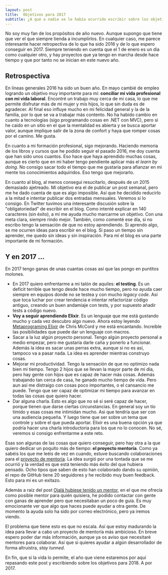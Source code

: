 ```yaml
---
layout: post
title:  Objetivos para 2017
subtitle: ¿A qué a nadie se le había ocurrido escribir sobre los objetivos para el nuevo año?
---
```


No soy muy fan de los propósitos de año nuevo. Aunque supongo que tiene que ver el que siempre tienda a incumplirlos. En cualquier caso, me parece interesante hacer retropectiva de lo que ha sido 2016 y de lo que espero conseguir en 2017. Siempre teniendo en cuenta que el 1 de enero es un día como cualquier otro, y hay proyectos que ya tengo en marcha desde hace tiempo y que por tanto no se inician en este nuevo año.

## Retrospectiva

En líneas generales 2016 ha sido un buen año. En mayo cambié de empleo logrando un objetivo muy importante para mí: **conciliar mi vida profesional con mi vida laboral**. Encontré un trabajo muy cerca de mi casa, lo que me permite disfrutar más de mi mujer y mis hijos, lo que sin duda es de agradecer. Al final eso influye mucho en mi felicidad general y la de la familia, por lo que se va a trabajar más contento. No ha habido cambio en cuanto a tecnologías (sigo programando cosas en .NET con MVC), pero si he caido en un sitio en el que la mentalidad es abierta y se busca aportar valor, aunque implique salir de la zona de confort y haya que romper cosas por el camino. Me gusta.

En cuanto a mi formación profesional, sigo mejorando. Haciendo memoria de los libros y cursos que he podido seguir el pasado 2016, me doy cuenta que han sido unos cuantos. Eso hace que haya aprendido muchas cosas, aunque es cierto que en mi haber tengo pendiente aplicar más el *learn by doing*. No consigo sacar todo el tiempo que me gustaría para afianzar en mi mente los conocimientos adquiridos. Eso tengo que mejorarlo.

En cuanto al blog, al menos conseguí resucitarlo, después de un 2015 demasiado ajetreado. Mi objetivo era el de publicar un post semanal, pero me he dado cuenta de que es algo imposible. Así que he decidido reducirlo a la mitad e intentar publicar dos entradas mensuales. Veremos si lo consigo. En Twitter tuvimos una interesante discusión sobre la "obligatoriedad" de escribir en el blog. Como intenté explicar en 140 caracteres (sin éxito), a mí me ayuda mucho marcarme un objetivo. Con una meta clara, siempre rindo mejor. También, como comenté ese día, si no escribo tengo la sensación de que no estoy aprendiendo. Si aprendo algo, se me ocurren ideas para escribir en el blog. Si paso un tiempo sin aprender, me quedo sin ideas y sin inspiración. Para mí el blog es una parte importante de mi formación.

## Y en 2017 ...

En 2017 tengo ganas de unas cuantas cosas así que las pongo en puntitos molones.

- En 2017 quiero enfrentarme a mi talón de aquiles: **el testing**. Es un deficit terrible que tengo desde hace mucho tiempo, pero no ayuda caer siempre en equipos donde no se testea y con mucho *legacy code*. Así que toca luchar por crear tendencia e intentar refactorizar código antiguo, creando un buen andamiaje con tests, y por supuesto añadir tests a código nuevo. 
- **Voy a seguir aprendiendo Elixir**. Es un lenguaje que me está gustando mucho y cada vez descubro algo nuevo. Ahora estoy leyendo [Metaprograming Elixir]() de Chris McCord y me está encantando. Increíble las posibilidades que puede dar un lenguaje con macros.
- Sacar a la luz algún proyecto personal. Tengo algún proyecto personal a medio empezar, pero me gustaría darle caña y ponerlo a funcionar. Además la idea es sacar unas perras extra, aunque si no es así, tampoco va a pasar nada. La idea es aprender mientras construyo cosas.
- Mejorar mi productividad. Tengo la sensación de que no optimizo nada bien mi tiempo. Tengo 2 hijos que se llevan la mayor parte de mi día, pero hay gente con hijos que es capaz de hacer más cosas. Además trabajando tan cerca de casa, he ganado mucho tiempo de vida. Pero aun así me distraigo con cosas poco importantes, o el cansancio me puede. Tengo que ser capaz de optimizar mi tiempo para avanzar en todas las cosas que quiero hacer.
- Dar alguna charla. Esto es algo que no sé si seré capaz de hacer, porque tienen que darse ciertas circunstancias. En general soy un tío tímido y esas cosas me intimidan mucho. Asi que tendría que ser con una audiencia pequeña. Y luego tiene que ser sobre un tema que controle y sobre el que pueda aportar. Elixir es una buena opción ya que podría hacer una charla introductoria para los que no lo conocen. No sé, veremos si consigo enfrentarme a este reto.

Esas son algunas de las cosas que quiero conseguir, pero hay otra a la que quiero dedicar un poquito más de tiempo: **el proyecto mentoría**. Como ya sabéis los que me leéis de vez en cuando, estuve buscando colaboraciones para el [proyecto de mentoría](https://github.com/rubenfa/mentoria/). La idea surgió por una tontada que se me ocurrió y la verdad es que está teniendo más éxito del que hubiera pensado. Ocho tipos que saben de esto han colaborado dando su opinión, el repo de GitHub tiene 20 seguidores y he recibido muy buen feedback. Esto para mí es un exitazo. 

Además a raíz del post [Ojalá hubiese tenido un mentor](http://charlascylon.com/2016-12-14-ojala-hubiese-tenido-un-mentor), en el que me ofrecía como posible mentor para quién quisiera, he podido contactar con gente con ganas de aprender pero que necesitaban un poco de guía. Es muy emocionante ver que algo que haces puede ayudar a otra gente. De momento la ayuda solo ha sido por correo electrónico, pero ya iremos viendo.

El problema que tiene esto es que no escala. Así que estoy madurando la idea para llevar a cabo un proyecto de mentoría más ambicioso. En breve espero poder dar más información, aunque ya os aviso que necesitaré mentores para colaborar. Así que si quieres ayudar a algún desarrollador de forma altruistra, *stay tunned*.

En fin, que si la vida lo permite, el año que viene estaremos por aquí repasando este post y escribiendo sobre los objetivos para 2018. A por 2017.



